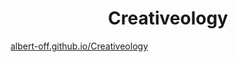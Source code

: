 <h1 align="center">Creativeology</h1>
<a align="center" href="https://albert-off.github.io/Creativeology/">albert-off.github.io/Creativeology</a>
